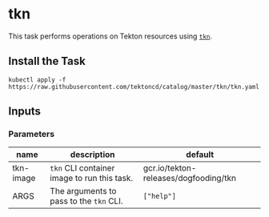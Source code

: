 # tkn

This task performs operations on Tekton resources using
[`tkn`](https://github.com/tektoncd/cli).

## Install the Task

```
kubectl apply -f https://raw.githubusercontent.com/tektoncd/catalog/master/tkn/tkn.yaml
```

## Inputs

### Parameters

name      | description                                 | default
--------- | ------------------------------------------- | -------
tkn-image | `tkn` CLI container image to run this task. | gcr.io/tekton-releases/dogfooding/tkn
ARGS      | The arguments to pass to the `tkn` CLI.     | `["help"]`
